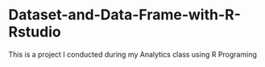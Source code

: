 # Dataset-and-Data-Frame-with-R-Rstudio
This is a project I conducted during my Analytics class using R Programing
